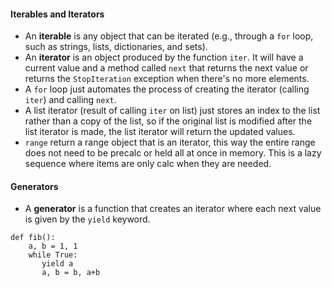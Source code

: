 #### Iterables and Iterators

* An **iterable** is any object that can be iterated (e.g., through a `for` loop, such as strings, lists, dictionaries, and sets).
* An **iterator** is an object produced by the function `iter`. It will have a current value and a method called `next` that returns the next value or returns the `StopIteration` exception when there's no more elements.
* A `for` loop just automates the process of creating the iterator (calling `iter`) and calling `next`.
* A list iterator (result of calling `iter` on list) just stores an index to the list rather than a copy of the list, so if the original list is modified after the list iterator is made, the list iterator will return the updated values.
* `range` return a range object that is an iterator, this way the entire range does not need to be precalc or held all at once in memory. This is a lazy sequence where items are only calc when they are needed.


#### Generators

* A **generator** is a function that creates an iterator where each next value is given by the `yield` keyword.

```
def fib():
    a, b = 1, 1
    while True:
       yield a
       a, b = b, a+b
```
